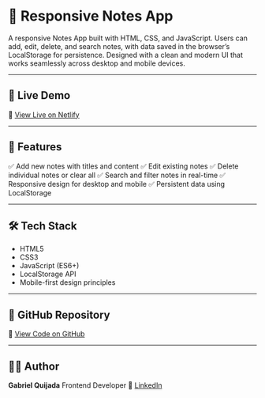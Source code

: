 # 📝 Responsive Notes App

A responsive Notes App built with HTML, CSS, and JavaScript. Users can add, edit, delete, and search notes, with data saved in the browser’s LocalStorage for persistence. Designed with a clean and modern UI that works seamlessly across desktop and mobile devices.

---

## 🚀 Live Demo
🔗 [View Live on Netlify](https://responsive-notes-app.netlify.app/) 

---

## 📂 Features
✅ Add new notes with titles and content 
✅ Edit existing notes 
✅ Delete individual notes or clear all 
✅ Search and filter notes in real-time 
✅ Responsive design for desktop and mobile 
✅ Persistent data using LocalStorage 

---

## 🛠 Tech Stack
- HTML5
- CSS3
- JavaScript (ES6+)
- LocalStorage API
- Mobile-first design principles

---

## 📎 GitHub Repository
🔗 [View Code on GitHub](https://github.com/gabogql2004/notes-app.git)

---

## 👩‍💻 Author
**Gabriel Quijada** 
Frontend Developer
🔗 [LinkedIn](https://www.linkedin.com/in/gabriel-quijada-a8a131362/)
